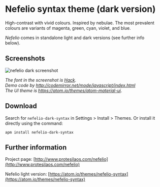 # Nefelio syntax theme (dark version)

High-contrast with vivid colours. Inspired by nebulae. The most prevalent colours are variants of magenta, green, cyan, violet, and blue.

*Nefelio* comes in standalone light and dark versions (see further info below).

## Screenshots

![nefelio dark screenshot](https://raw.githubusercontent.com/protesilaos/prot16/master/nefelio/img/nefelio_dark_sample.png)

*The font in the screenshot is [Hack](https://github.com/chrissimpkins/Hack)*.  
*Demo code by http://codemirror.net/mode/javascript/index.html*  
*The UI theme is https://atom.io/themes/atom-material-ui*.

## Download

Search for `nefelio-dark-syntax` in Settings > Install > Themes. Or install it directly using the command:

```shell
apm install nefelio-dark-syntax
```

## Further information

Project page: [http://www.protesilaos.com/nefelio](http://www.protesilaos.com/nefelio)

Nefelio light version: [https://atom.io/themes/nefelio-syntax](https://atom.io/themes/nefelio-syntax)
